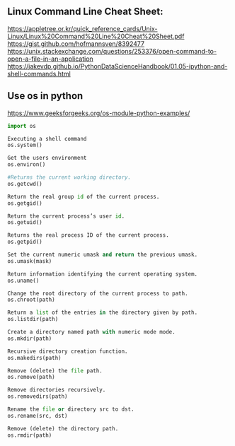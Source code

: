 ## Linux Command Line Cheat Sheet:
https://appletree.or.kr/quick_reference_cards/Unix-Linux/Linux%20Command%20Line%20Cheat%20Sheet.pdf
https://gist.github.com/hofmannsven/8392477
https://unix.stackexchange.com/questions/253376/open-command-to-open-a-file-in-an-application
https://jakevdp.github.io/PythonDataScienceHandbook/01.05-ipython-and-shell-commands.html

## Use os in python
https://www.geeksforgeeks.org/os-module-python-examples/

```python
import os

Executing a shell command
os.system()    

Get the users environment 
os.environ()   

#Returns the current working directory.
os.getcwd()   

Return the real group id of the current process.
os.getgid()       

Return the current process’s user id.
os.getuid()    

Returns the real process ID of the current process.
os.getpid()     

Set the current numeric umask and return the previous umask.
os.umask(mask)   

Return information identifying the current operating system.
os.uname()     

Change the root directory of the current process to path.
os.chroot(path)   

Return a list of the entries in the directory given by path.
os.listdir(path) 

Create a directory named path with numeric mode mode.
os.mkdir(path)    

Recursive directory creation function.
os.makedirs(path)  

Remove (delete) the file path.
os.remove(path)    

Remove directories recursively.
os.removedirs(path) 

Rename the file or directory src to dst.
os.rename(src, dst)  

Remove (delete) the directory path.
os.rmdir(path)    
```